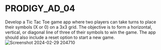 # PRODIGY_AD_04
Develop a Tic Tac Toe game app where two players can take turns to place their symbols (X or 0) on a 3x3 grid. The objective is to form a horizontal, vertical, or diagonal line of three of their symbols to win the game. The app should also include a reset option to start a new game.
![Screenshot 2024-02-29 204710](https://github.com/siddhithorat/PRODIGY_AD_04/assets/101985797/e50c3c23-0e04-457a-afb0-7fba2b8debf0)
